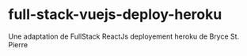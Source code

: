 # full-stack-vuejs-deploy-heroku
Une adaptation de FullStack ReactJs deployement heroku de Bryce St. Pierre
